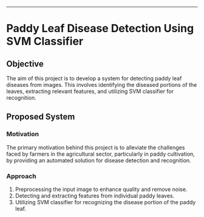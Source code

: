 
---

# Paddy Leaf Disease Detection Using SVM Classifier

## Objective
The aim of this project is to develop a system for detecting paddy leaf diseases from images. This involves identifying the diseased portions of the leaves, extracting relevant features, and utilizing SVM classifier for recognition.

## Proposed System
### Motivation
The primary motivation behind this project is to alleviate the challenges faced by farmers in the agricultural sector, particularly in paddy cultivation, by providing an automated solution for disease detection and recognition.

### Approach
1. Preprocessing the input image to enhance quality and remove noise.
2. Detecting and extracting features from individual paddy leaves.
3. Utilizing SVM classifier for recognizing the disease portion of the paddy leaf.









